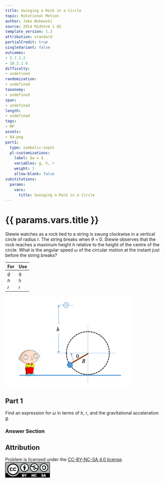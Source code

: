 ```yaml
---
title: Swinging a Rock in a Circle
topic: Rotational Motion
author: Jake Bobowski
source: 2014 Midterm 1 Q5
template_version: 1.3
attribution: standard
partialCredit: true
singleVariant: false
outcomes:
- 5.7.1.2
- 10.2.1.0
difficulty:
- undefined
randomization:
- undefined
taxonomy:
- undefined
span:
- undefined
length:
- undefined
tags:
- MP
assets:
- Q4.png
part1:
  type: symbolic-input
  pl-customizations:
    label: $w = $
    variables: g, h, r
    weight: 1
    allow-blank: false
substitutions:
  params:
    vars:
      title: Swinging a Rock in a Circle
---
```

# {{ params.vars.title }}
Stewie watches as a rock tied to a string is swung clockwise in a vertical circle of radius $r$. The
string breaks when $\theta$ = 0. Stewie observes that the rock reaches a maximum height $h$ relative to the height of the centre of the circle. What is the angular speed $\omega$ of the circular motion at the instant just before the string breaks?

| For  | Use   |
|----------|-------|
| $g$  | g  |
| $h$  | h  |
| $r$  | r  |

<img src="Q4.png" width = 400px alt="Stewie is seen swinging a rock on a string of length r, which is at an angle theta from horizontal. The rock reaches a height h once the string breaks.">

## Part 1

Find an expression for $\omega$ in terms of $h$, $r$, and the gravitational acceleration $g$.

### Answer Section

## Attribution

Problem is licensed under the [CC-BY-NC-SA 4.0 license](https://creativecommons.org/licenses/by-nc-sa/4.0/).<br> ![The Creative Commons 4.0 license requiring attribution-BY, non-commercial-NC, and share-alike-SA license.](https://raw.githubusercontent.com/firasm/bits/master/by-nc-sa.png)